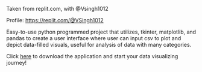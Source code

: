 Taken from replit.com, with @Vsingh1012

Profile: https://replit.com/@VSingh1012

Easy-to-use python programmed project that utilizes, tkinter, matplotlib, and pandas to create a user interface where user can input csv to plot and depict data-filled visuals, useful for analysis of data with many categories. 

Click [here](https://drive.google.com/uc?export=download&id=1dUDn7i22XN5iqlQG0prajKjxpnhTJH4X) to download the application and start your data visualizing journey!
